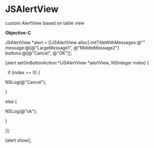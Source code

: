 # JSAlertView
 custom AlertView based on table view
 
 
 **Objective-C**
 
 JSAlertView *alert = [[JSAlertView alloc] initTitleWithMessages:@"" message:@[@"LargeMessage1", @"MiddleMessage2"] buttons:@[@"Cancel", @"OK"]];</p>

 [alert setOnButtonAction:^(JSAlertView *alertView, NSInteger index) {</p>
   if (index == 0) {</p>
        NSLog(@"Cancel");</p>
    }</p>
    else {</p>
        NSLog(@"ok");</p>
    }</p>
 }];</p>
 </p>
 [alert show];
